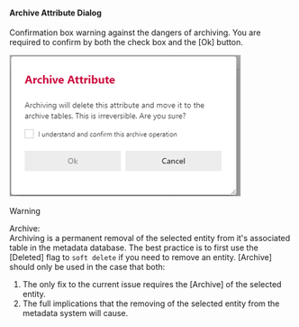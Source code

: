 #### Archive Attribute Dialog  

Confirmation box warning against the dangers of archiving.  You are required to confirm by both the check box and the [Ok] button.

<img
    src="images/bimlflex-app-dialog-archive-attribute.png"
    class="border-image"
    style="border: 1px solid #CCC;"
    title="Archive Attribute Dialog"
/>

>[!WARNING]
> Archive:  
> Archiving is a permanent removal of the selected entity from it's associated table in the metadata database.  The best practice is to first use the [Deleted] flag to `soft delete` if you need to remove an entity.  [Archive] should only be used in the case that both:
>
> 1. The only fix to the current issue requires the [Archive] of the selected entity.
> 2. The full implications that the removing of the selected entity from the metadata system will cause.
